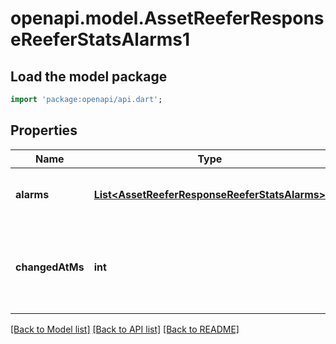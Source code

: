 # openapi.model.AssetReeferResponseReeferStatsAlarms1

## Load the model package
```dart
import 'package:openapi/api.dart';
```

## Properties
Name | Type | Description | Notes
------------ | ------------- | ------------- | -------------
**alarms** | [**List&lt;AssetReeferResponseReeferStatsAlarms&gt;**](AssetReeferResponseReeferStatsAlarms.md) |  | [optional] [default to const []]
**changedAtMs** | **int** | Timestamp when the alarms were reported, in Unix milliseconds since epoch | [optional] [default to null]

[[Back to Model list]](../README.md#documentation-for-models) [[Back to API list]](../README.md#documentation-for-api-endpoints) [[Back to README]](../README.md)


